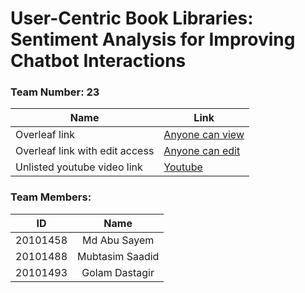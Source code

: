 # User-Centric Book Libraries: Sentiment Analysis for Improving Chatbot Interactions

### Team Number: 23

| Name | Link |
| --- | --- |
| Overleaf link | [Anyone can view](https://www.overleaf.com/read/kfxqwwmrtzyd#2437c0) |
| Overleaf link with edit access | [Anyone can edit](https://www.overleaf.com/1517425223mmzppnppsfvn#f9f0bd) |
| Unlisted youtube video link | [Youtube](https://youtu.be/rqLDv_bFfVk) |


### Team Members:

| ID | Name |
| :---: | :---: |
| 20101458 | Md Abu Sayem |
| 20101488	 | Mubtasim Saadid  |
| 20101493 | Golam Dastagir |
